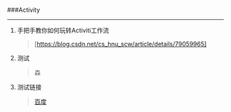 ###Activity

---
1. 手把手教你如何玩转Activiti工作流
   > [https://blog.csdn.net/cs_hnu_scw/article/details/79059965]

2. 测试
   > 森

3. 测试链接
   > [百度](http://www.baidu.com "fuck") 
   